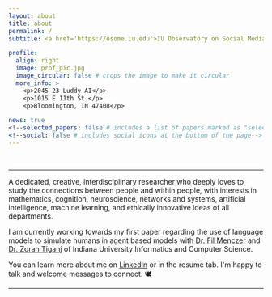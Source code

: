 ```yaml
---
layout: about
title: about
permalink: /
subtitle: <a href='https://osome.iu.edu'>IU Observatory on Social Media</a> Research Assistant

profile:
  align: right
  image: prof_pic.jpg
  image_circular: false # crops the image to make it circular
  more_info: >
    <p>2045-23 Luddy AI</p>
    <p>1015 E 11th St.</p>
    <p>Bloomington, IN 47408</p>

news: true
<!--selected_papers: false # includes a list of papers marked as "selected={true}"-->
<!--social: false # includes social icons at the bottom of the page-->
---
```

<br>

---

A dedicated, creative, interdisciplinary researcher who deeply loves to study the connections between people and within people, with interests in mathematics, cognition, neuroscience, networks and systems, artificial intelligence, machine learning, and ethically innovative ideas of all departments.

I am currently working towards my first paper regarding the use of language models to simulate humans in agent based models with [Dr. Fil Menczer](https://cnets.indiana.edu/fil) and [Dr. Zoran Tiganj](https://luddy.indiana.edu/contact/profile/index.html?Zoran_Tiganj) of Indiana University Informatics and Computer Science.

You can learn more about me on [LinkedIn](https://www.linkedin.com/in/jenevepilcher/) or in the resume tab. I'm happy to talk and welcome messages to connect. 🕊️

---
